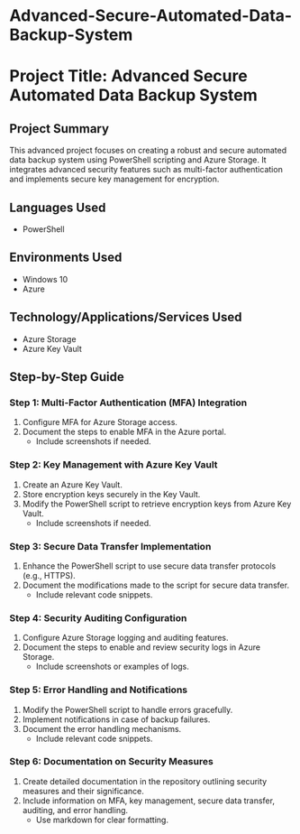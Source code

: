 # Advanced-Secure-Automated-Data-Backup-System
# Project Title: Advanced Secure Automated Data Backup System

## Project Summary

This advanced project focuses on creating a robust and secure automated data backup system using PowerShell scripting and Azure Storage. It integrates advanced security features such as multi-factor authentication and implements secure key management for encryption.

## Languages Used

- PowerShell

## Environments Used

- Windows 10
- Azure

## Technology/Applications/Services Used

- Azure Storage
- Azure Key Vault

## Step-by-Step Guide

### Step 1: Multi-Factor Authentication (MFA) Integration

1. Configure MFA for Azure Storage access.
2. Document the steps to enable MFA in the Azure portal.
   - Include screenshots if needed.

### Step 2: Key Management with Azure Key Vault

1. Create an Azure Key Vault.
2. Store encryption keys securely in the Key Vault.
3. Modify the PowerShell script to retrieve encryption keys from Azure Key Vault.
   - Include screenshots if needed.

### Step 3: Secure Data Transfer Implementation

1. Enhance the PowerShell script to use secure data transfer protocols (e.g., HTTPS).
2. Document the modifications made to the script for secure data transfer.
   - Include relevant code snippets.

### Step 4: Security Auditing Configuration

1. Configure Azure Storage logging and auditing features.
2. Document the steps to enable and review security logs in Azure Storage.
   - Include screenshots or examples of logs.

### Step 5: Error Handling and Notifications

1. Modify the PowerShell script to handle errors gracefully.
2. Implement notifications in case of backup failures.
3. Document the error handling mechanisms.
   - Include relevant code snippets.

### Step 6: Documentation on Security Measures

1. Create detailed documentation in the repository outlining security measures and their significance.
2. Include information on MFA, key management, secure data transfer, auditing, and error handling.
   - Use markdown for clear formatting.
